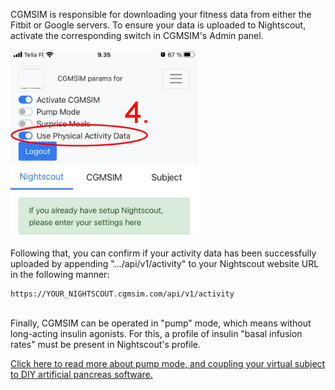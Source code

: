 CGMSIM is responsible for downloading your fitness data from either the Fitbit or Google servers. To ensure your data is uploaded to Nightscout, activate the corresponding switch in CGMSIM's Admin panel.

<img src="../img/login4.jpg" alt="Login page" width="300"/>

Following that, you can confirm if your activity data has been successfully uploaded by appending ".../api/v1/activity" to your Nightscout website URL in the following manner:

```
https://YOUR_NIGHTSCOUT.cgmsim.com/api/v1/activity
```
<br>
Finally, CGMSIM can be operated in "pump" mode, which means without long-acting insulin agonists. For this, a profile of insulin "basal infusion rates" must be present in Nightscout's profile.

[Click here to read more about pump mode, and coupling your virtual subject to DIY artificial pancreas software.](pump-mode.md)